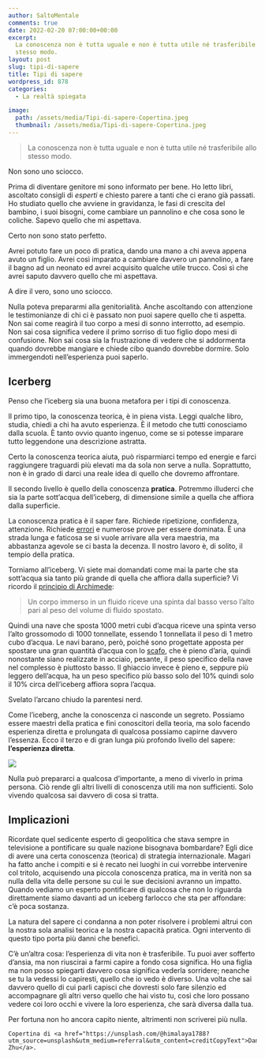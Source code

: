 ```yaml
---
author: SaltoMentale
comments: true
date: 2022-02-20 07:00:00+00:00
excerpt:
  La conoscenza non è tutta uguale e non è tutta utile né trasferibile allo
  stesso modo.
layout: post
slug: tipi-di-sapere
title: Tipi di sapere
wordpress_id: 878
categories:
  - La realtà spiegata

image:
  path: /assets/media/Tipi-di-sapere-Copertina.jpeg
  thumbnail: /assets/media/Tipi-di-sapere-Copertina.jpeg
---
```


> La conoscenza non è tutta uguale e non è tutta utile né trasferibile allo stesso modo.


Non sono uno sciocco.

Prima di diventare genitore mi sono informato per bene. Ho letto libri, ascoltato consigli di _esperti_ e chiesto parere a tanti che ci erano già passati. Ho studiato quello che avviene in gravidanza, le fasi di crescita del bambino, i suoi bisogni, come cambiare un pannolino e che cosa sono le coliche. Sapevo quello che mi aspettava.

Certo non sono stato perfetto.

Avrei potuto fare un poco di pratica, dando una mano a chi aveva appena avuto un figlio. Avrei così imparato a cambiare davvero un pannolino, a fare il bagno ad un neonato ed avrei acquisito qualche utile trucco. Così sì che avrei saputo davvero quello che mi aspettava.

A dire il vero, sono uno sciocco.

Nulla poteva prepararmi alla genitorialità. Anche ascoltando con attenzione le testimonianze di chi ci è passato non puoi sapere quello che ti aspetta. Non sai come reagirà il tuo corpo a mesi di sonno interrotto, ad esempio. Non sai cosa significa vedere il primo sorriso di tuo figlio dopo mesi di confusione. Non sai cosa sia la frustrazione di vedere che si addormenta quando dovrebbe mangiare e chiede cibo quando dovrebbe dormire. Solo immergendoti nell’esperienza puoi saperlo.

## Icerberg

Penso che l’iceberg sia una buona metafora per i tipi di conoscenza.

Il primo tipo, la conoscenza teorica, è in piena vista. Leggi qualche libro, studia, chiedi a chi ha avuto esperienza. È il metodo che tutti conosciamo dalla scuola. È tanto ovvio quanto ingenuo, come se si potesse imparare tutto leggendone una descrizione astratta.

Certo la conoscenza teorica aiuta, può risparmiarci tempo ed energie e farci raggiungere traguardi più elevati ma da sola non serve a nulla. Soprattutto, non è in grado di darci una reale idea di quello che dovremo affrontare.

Il secondo livello è quello della conoscenza **pratica**. Potremmo illuderci che sia la parte sott’acqua dell’iceberg, di dimensione simile a quella che affiora dalla superficie.

La conoscenza pratica è il saper fare. Richiede ripetizione, confidenza, attenzione. Richiede [errori](/la-natura-dellerrore-salto-mentale/) e numerose prove per essere dominata. È una strada lunga e faticosa se si vuole arrivare alla vera maestria, ma abbastanza agevole se ci basta la decenza. Il nostro lavoro è, di solito, il tempio della pratica.

Torniamo all’iceberg. Vi siete mai domandati come mai la parte che sta sott’acqua sia tanto più grande di quella che affiora dalla superficie? Vi ricordo il [principio di Archimede](https://it.wikipedia.org/wiki/Principio_di_Archimede):

> Un corpo immerso in un fluido riceve una spinta dal basso verso l’alto pari al peso del volume di fluido spostato.


Quindi una nave che sposta 1000 metri cubi d’acqua riceve una spinta verso l’alto grossomodo di 1000 tonnellate, essendo 1 tonnellata il peso di 1 metro cubo d’acqua. Le navi barano, però, poiché sono progettate apposta per spostare una gran quantità d’acqua con lo [scafo](https://it.wikipedia.org/wiki/Scafo), che è pieno d’aria, quindi nonostante siano realizzate in acciaio, pesante, il peso specifico della nave nel complesso è piuttosto basso. Il ghiaccio invece è pieno e, seppure più leggero dell’acqua, ha un peso specifico più basso solo del 10% quindi solo il 10% circa dell’iceberg affiora sopra l’acqua.

Svelato l’arcano chiudo la parentesi nerd.

Come l’iceberg, anche la conoscenza ci nasconde un segreto. Possiamo essere maestri della pratica e fini conoscitori della teoria, ma solo facendo esperienza diretta e prolungata di qualcosa possiamo capirne davvero l’essenza. Ecco il terzo e di gran lunga più profondo livello del sapere: **l’esperienza diretta**.

![]({{site.baseurl}}/assets/media/Tipi-di-sapere.png)

Nulla può prepararci a qualcosa d’importante, a meno di viverlo in prima persona. Ciò rende gli altri livelli di conoscenza utili ma non sufficienti. Solo vivendo qualcosa sai davvero di cosa si tratta.

## Implicazioni

Ricordate quel sedicente esperto di geopolitica che stava sempre in televisione a pontificare su quale nazione bisognava bombardare? Egli dice di avere una certa conoscenza (teorica) di strategia internazionale. Magari ha fatto anche i compiti e si è recato nei luoghi in cui vorrebbe intervenire col tritolo, acquisendo una piccola conoscenza pratica, ma in verità non sa nulla della vita delle persone su cui le sue decisioni avranno un impatto. Quando vediamo un esperto pontificare di qualcosa che non lo riguarda direttamente siamo davanti ad un iceberg farlocco che sta per affondare: c’è poca sostanza.

La natura del sapere ci condanna a non poter risolvere i problemi altrui con la nostra sola analisi teorica e la nostra capacità pratica. Ogni intervento di questo tipo porta più danni che benefici.

C’è un’altra cosa: l’esperienza di vita non è trasferibile. Tu puoi aver sofferto d’ansia, ma non riuscirai a farmi capire a fondo cosa significa. Ho una figlia ma non posso spiegarti davvero cosa significa vederla sorridere; neanche se tu la vedessi lo capiresti, quello che io vedo è diverso. Una volta che sai davvero quello di cui parli capisci che dovresti solo fare silenzio ed accompagnare gli altri verso quello che hai visto tu, così che loro possano vedere coi loro occhi e vivere la loro esperienza, che sarà diversa dalla tua.

Per fortuna non ho ancora capito niente, altrimenti non scriverei più nulla.

    Copertina di <a href="https://unsplash.com/@himalaya1788?utm_source=unsplash&utm_medium=referral&utm_content=creditCopyText">Danting Zhu</a>.
